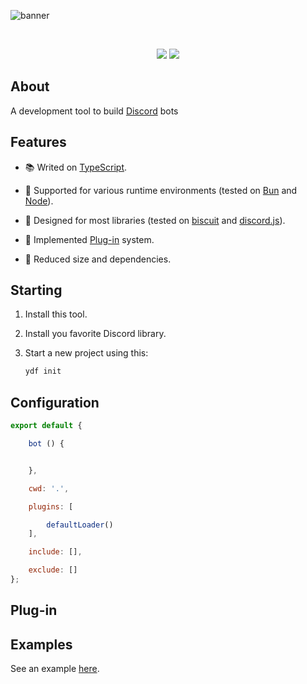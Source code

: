 ![banner](https://raw.githubusercontent.com/kh0wel/ydf/main/assets/banner.png)

<div align="center">
	<br />
	<p>
		<a href="https://www.npmjs.com/package/ydf"><img src="https://img.shields.io/npm/v/ydf.svg" /></a>
		<a href="https://www.npmjs.com/package/ydf"><img src="https://img.shields.io/npm/dt/ydf.svg" /></a>
	</p>
</div>

## About

A development tool to build [Discord](https://discord.com) bots

## Features

- 📚 Writed on [TypeScript](https://www.typescriptlang.org).

- 🧳 Supported for various runtime environments (tested on [Bun](https://bun.sh) and [Node](https://nodejs.org)).

- 🔌 Designed for most libraries (tested on [biscuit](https://biscuitjs.com) and [discord.js](https://discord.js.org)).

- 🧱 Implemented [Plug-in](https://en.wikipedia.org/wiki/Plug-in_%28computing%29) system.

- 🍂 Reduced size and dependencies.

## Starting

1. Install this tool.

2. Install you favorite Discord library.

3. Start a new project using this:

    ```bash
    ydf init
    ```

## Configuration

```js
export default {

	bot () {


	},

	cwd: '.',

	plugins: [

		defaultLoader()
	],

	include: [],

	exclude: []
};
```

## Plug-in





## Examples

See an example [here](https://github.com/kh0wel/kobalt).

